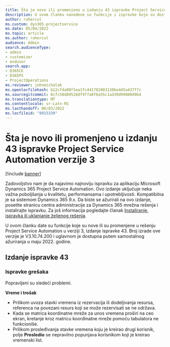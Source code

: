 ```yaml
---
title: Šta je novo ili promenjeno u izdanju 43 ispravke Project Service Automation verzije 3
description: U ovom članku navedene su funkcije i ispravke koje su dostupne u izdanju 43 ispravke usluge Microsoft Dynamics 365 Project Service Automation verzije 3.
author: ruhercul
ms.custom: dyn365-projectservice
ms.date: 05/04/2022
ms.topic: article
ms.author: ruhercul
audience: Admin
search.audienceType:
- admin
- customizer
- enduser
search.app:
- D365CE
- D365PS
- ProjectOperations
ms.reviewer: johnmichalak
ms.openlocfilehash: b12cfda08f1ea1fc441782003130be445a437f7c
ms.sourcegitcommit: 6cfc50d89528df977a8f6a55c1ad39d99800d9b4
ms.translationtype: MT
ms.contentlocale: sr-Latn-RS
ms.lasthandoff: 06/03/2022
ms.locfileid: "8915339"
---
```

# <a name="whats-new-or-changed-in-project-service-automation-update-release-43-v3"></a>Šta je novo ili promenjeno u izdanju 43 ispravke Project Service Automation verzije 3

[!include [banner](../includes/psa-now-project-operations.md)]

Zadovoljstvo nam je da najavimo najnoviju ispravku za aplikaciju Microsoft Dynamics 365 Project Service Automation. Ovo izdanje uključuje neka važna poboljšanja u kvalitetu, performansama i upotrebljivosti. Kompatibilna je sa sistemom Dynamics 365 9.x. Da biste se ažurirali na ovo izdanje, posetite stranicu centra administracije za Dynamics 365 mrežna rešenja i instalirajte ispravku. Za još informacija pogledajte članak [Instaliranje, ispravka ili uklanjanje željenog rešenja](/power-platform/admin/install-remove-preferred-solution).

U ovom članku date su funkcije koje su nove ili su promenjene u rešenju Project Service Automation u verziji 3, izdanje ispravke 43. Broj izrade ove verzije je V3.10.74.200 i uglavnom je dostupna putem samostalnog ažuriranja u maju 2022. godine.

## <a name="update-release-43"></a>Izdanje ispravke 43

### <a name="bug-fixes"></a>Ispravke grešaka

Popravljeni su sledeći problemi.


**Vreme i trošak**

- Prilikom uvoza stavki vremena iz rezervacija ili dodeljivanja resursa, referenca na povezani resurs koji se može rezervisati se ne održava.
- Kada se matrica koordinatne mreže za unos vremena proširi na ceo ekran, kretanje kroz matricu koordinatne mreže pomoću tabulatora ne funkcioniše.
- Prilikom prosleđivanja stavke vremena koju je kreirao drugi korisnik, polje **Prosledio** se nepravilno popunjava korisnikom koji je kreirao vremenski list.

